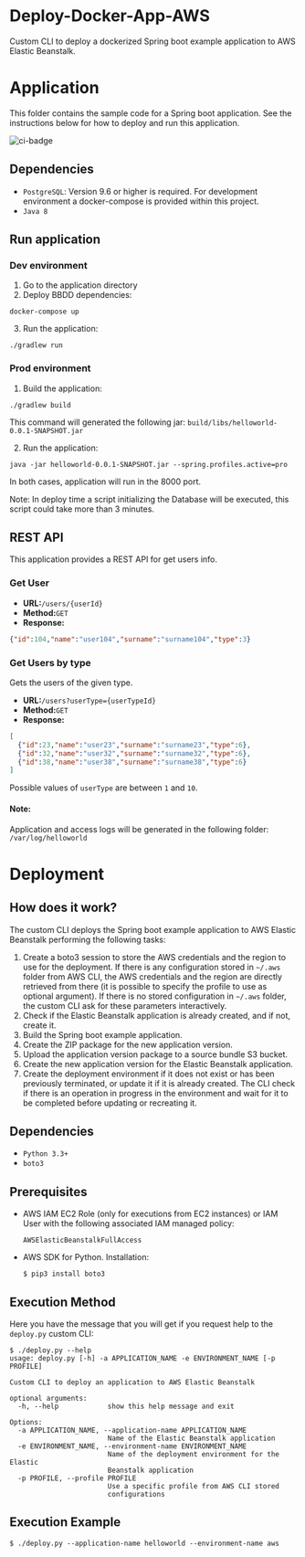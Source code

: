 # Deploy-Docker-App-AWS

Custom CLI to deploy a dockerized Spring boot example application to AWS Elastic Beanstalk.

# Application

This folder contains the sample code for a Spring boot application. See the instructions below for how to deploy and run this application.

![ci-badge](https://storage.googleapis.com/nodejs-getting-started-tests-badges/1-tests.svg)

## Dependencies

* `PostgreSQL`: Version 9.6 or higher is required. For development environment a docker-compose is provided within this project.
* `Java 8`

## Run application

### Dev environment

1. Go to the application directory
2. Deploy BBDD dependencies: 

```
docker-compose up
```

3. Run the application:

```
./gradlew run
```

### Prod environment

1. Build the application: 

```
./gradlew build
```

This command will generated the following jar: `build/libs/helloworld-0.0.1-SNAPSHOT.jar`

2. Run the application: 

```
java -jar helloworld-0.0.1-SNAPSHOT.jar --spring.profiles.active=pro
```

In both cases, application will run in the 8000 port.

Note: In deploy time a script initializing the Database will be executed, this script could take more than 3 minutes.

## REST API

This application provides a REST API for get users info.

### Get User

* **URL:**`/users/{userId}`
* **Method:**`GET`
* **Response:**  

```json
{"id":104,"name":"user104","surname":"surname104","type":3}
```

### Get Users by type

Gets the users of the given type. 

* **URL:**`/users?userType={userTypeId}` 
* **Method:**`GET`
* **Response:**  

```json
[
  {"id":23,"name":"user23","surname":"surname23","type":6},
  {"id":32,"name":"user32","surname":"surname32","type":6},
  {"id":38,"name":"user38","surname":"surname38","type":6}
]
```

Possible values of `userType` are between `1` and `10`.

#### Note:

Application and access logs will be generated in the following folder: `/var/log/helloworld` 

# Deployment

## How does it work?

The custom CLI deploys the Spring boot example application to AWS Elastic Beanstalk performing the following tasks:

1. Create a boto3 session to store the AWS credentials and the region to use for the deployment. If there is any configuration stored in `~/.aws` folder from AWS CLI, the AWS credentials and the region are directly retrieved from there (it is possible to specify the profile to use as optional argument). If there is no stored configuration in `~/.aws` folder, the custom CLI ask for these parameters interactively.
2. Check if the Elastic Beanstalk application is already created, and if not, create it.
3. Build the Spring boot example application.
4. Create the ZIP package for the new application version.
5. Upload the application version package to a source bundle S3 bucket.
6. Create the new application version for the Elastic Beanstalk application.
7. Create the deployment environment if it does not exist or has been previously terminated, or update it if it is already created. The CLI check if there is an operation in progress in the environment and wait for it to be completed before updating or recreating it.

## Dependencies

* `Python 3.3+`
* `boto3`

## Prerequisites

* AWS IAM EC2 Role (only for executions from EC2 instances) or IAM User with the following associated IAM managed policy:

      AWSElasticBeanstalkFullAccess

* AWS SDK for Python. Installation:

      $ pip3 install boto3

## Execution Method

Here you have the message that you will get if you request help to the `deploy.py` custom CLI:

    $ ./deploy.py --help
    usage: deploy.py [-h] -a APPLICATION_NAME -e ENVIRONMENT_NAME [-p PROFILE]

    Custom CLI to deploy an application to AWS Elastic Beanstalk

    optional arguments:
      -h, --help            show this help message and exit

    Options:
      -a APPLICATION_NAME, --application-name APPLICATION_NAME
                            Name of the Elastic Beanstalk application
      -e ENVIRONMENT_NAME, --environment-name ENVIRONMENT_NAME
                            Name of the deployment environment for the Elastic
                            Beanstalk application
      -p PROFILE, --profile PROFILE
                            Use a specific profile from AWS CLI stored
                            configurations

## Execution Example

    $ ./deploy.py --application-name helloworld --environment-name aws

